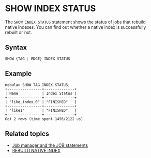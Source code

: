 # SHOW INDEX STATUS

The `SHOW INDEX STATUS` statement shows the status of jobs that rebuild native indexes. You can find out whether a native index is successfully rebuilt or not.

## Syntax

```ngql
SHOW {TAG | EDGE} INDEX STATUS
```

## Example

```ngql
nebula> SHOW TAG INDEX STATUS;
+----------------+--------------+
| Name           | Index Status |
+----------------+--------------+
| "like_index_0" | "FINISHED"   |
+----------------+--------------+
| "like1"        | "FINISHED"   |
+----------------+--------------+
Got 2 rows (time spent 1456/2122 us)
```

## Related topics

* [Job manager and the JOB statements](../../18.operation-and-maintenance-statements/4.job-statements.md)
* [REBUILD NATIVE INDEX](../../14.native-index-statements/4.rebuild-native-index.md)

